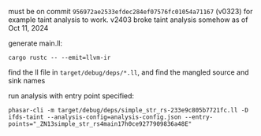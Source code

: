 must be on commit `956972ae2533efdec284ef07576fc01054a71167` (v0323) for example taint analysis to work. v2403 broke taint analysis somehow as of Oct 11, 2024

generate main.ll:
```
cargo rustc -- --emit=llvm-ir
```

find the ll file in `target/debug/deps/*.ll`, and find the mangled source and sink names

run analysis with entry point specified:
```
phasar-cli -m target/debug/deps/simple_str_rs-233e9c805b7721fc.ll -D ifds-taint --analysis-config=analysis-config.json --entry-points="_ZN13simple_str_rs4main17h0ce9277909836a48E"
```